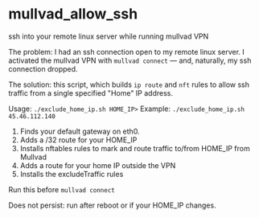 # mullvad_allow_ssh
ssh into your remote linux server while running mullvad VPN

The problem: I had an ssh connection open to my remote linux server. I activated the mullvad VPN with `mullvad connect` — and, naturally, my ssh connection dropped.

The solution: this script, which builds `ip route` and `nft` rules to allow ssh traffic from a single specified "Home" IP address.

Usage: `./exclude_home_ip.sh HOME_IP>`
Example: `./exclude_home_ip.sh 45.46.112.140`

1. Finds your default gateway on eth0.
2. Adds a /32 route for your HOME_IP
3. Installs nftables rules to mark and route traffic to/from HOME_IP from Mullvad
4. Adds a route for your home IP outside the VPN
5. Installs the excludeTraffic rules

Run this before `mullvad connect`

Does not persist: run after reboot or if your HOME_IP changes.
